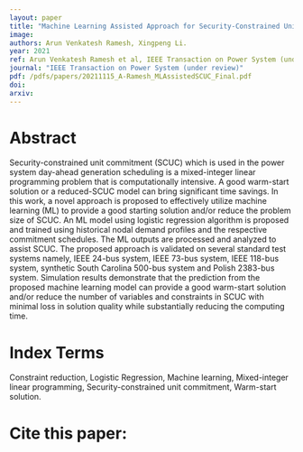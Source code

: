 ```yaml
---
layout: paper
title: "Machine Learning Assisted Approach for Security-Constrained Unit Commitment"
image: 
authors: Arun Venkatesh Ramesh, Xingpeng Li.
year: 2021
ref: Arun Venkatesh Ramesh et al, IEEE Transaction on Power System (under review), 2021. 
journal: "IEEE Transaction on Power System (under review)"
pdf: /pdfs/papers/20211115_A-Ramesh_MLAssistedSCUC_Final.pdf
doi: 
arxiv:
---
```


# Abstract

Security-constrained unit commitment (SCUC) which 
is used in the power system day-ahead generation scheduling is a mixed-integer linear programming problem that is computationally intensive. A good warm-start solution or a reduced-SCUC model can bring significant time savings. In this work, a novel approach is proposed to effectively utilize machine learning (ML) to provide a good starting solution and/or reduce the problem size of SCUC. An ML model using logistic regression algorithm is proposed and trained using historical nodal demand profiles and the respective commitment schedules. The ML outputs are processed and analyzed to assist SCUC. The proposed approach is validated on several standard test systems namely, IEEE 24-bus system, IEEE 73-bus system, IEEE 118-bus system, synthetic South Carolina 500-bus system and Polish 2383-bus system. Simulation results demonstrate that the prediction from the proposed machine learning model can provide a good warm-start solution and/or reduce the number of variables and constraints in SCUC with minimal loss in solution quality while substantially reducing the computing time.

# Index Terms
Constraint reduction, Logistic Regression, Machine learning, Mixed-integer linear programming, Security-constrained unit commitment, Warm-start solution.

# Cite this paper:
